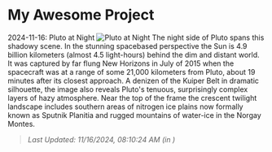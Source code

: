 # My Awesome Project

<!-- APOD Start -->
2024-11-16: Pluto at Night
![Pluto at Night](https://apod.nasa.gov/apod/image/2411/PIA20727PlutoNight1024c.jpg)
The night side of Pluto spans this shadowy scene. In the stunning spacebased perspective the Sun is 4.9 billion kilometers (almost 4.5 light-hours) behind the dim and distant world. It was captured by far flung New Horizons in July of 2015 when the spacecraft was at a range of some 21,000 kilometers from Pluto, about 19 minutes after its closest approach. A denizen of the Kuiper Belt in dramatic silhouette, the image also reveals Pluto's tenuous, surprisingly complex layers of hazy atmosphere. Near the top of the frame the crescent twilight landscape includes southern areas of nitrogen ice plains now formally known as Sputnik Planitia and rugged mountains of water-ice in the Norgay Montes.
> _Last Updated: 11/16/2024, 08:10:24 AM (in )_
<!-- APOD End -->

